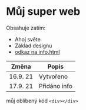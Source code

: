 # Můj super web
Obsahuje zatím:
* Ahoj světe
* Základ designu
* [odkaz na info.html](https://pslib-cz.github.io/2021l4web-repository-skills-michalhofer/)

**Změna** | **Popis**
----- | -----
16.9. 21 | Vytvořeno
17.9. 21 | Přidáno info

můj oblíbený kód ``<div></div>``